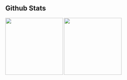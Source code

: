 

## Github Stats

<img height=180 align="left" src="https://github-readme-stats.vercel.app/api?username=pb-wd027&show_icons=true&count_private=true" />
<img height=180 align="left" src="https://github-readme-stats.vercel.app/api/top-langs/?username=pb-wd027&layout=compact" /> 






<!--
### Hi there 👋


**pb-wd027/pb-wd027** is a ✨ _special_ ✨ repository because its `README.md` (this file) appears on your GitHub profile.

Here are some ideas to get you started:

- 🔭 I’m currently working on ...
- 🌱 I’m currently learning ...
- 👯 I’m looking to collaborate on ...
- 🤔 I’m looking for help with ...
- 💬 Ask me about ...
- 📫 How to reach me: ...
- 😄 Pronouns: ...
- ⚡ Fun fact: ...
-->
